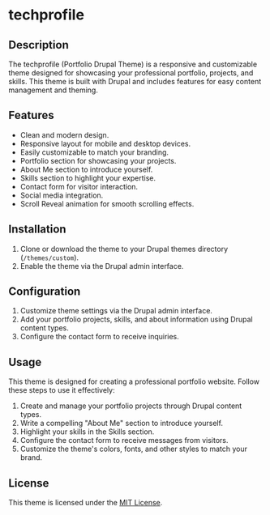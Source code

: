 # techprofile

<!-- ![techprofile](techprofile.png) -->

## Description

The techprofile (Portfolio Drupal Theme) is a responsive and customizable theme designed for showcasing your professional portfolio, projects, and skills. This theme is built with Drupal and includes features for easy content management and theming.

## Features

- Clean and modern design.
- Responsive layout for mobile and desktop devices.
- Easily customizable to match your branding.
- Portfolio section for showcasing your projects.
- About Me section to introduce yourself.
- Skills section to highlight your expertise.
- Contact form for visitor interaction.
- Social media integration.
- Scroll Reveal animation for smooth scrolling effects.

## Installation

1. Clone or download the theme to your Drupal themes directory (`/themes/custom`).
2. Enable the theme via the Drupal admin interface.

## Configuration

1. Customize theme settings via the Drupal admin interface.
2. Add your portfolio projects, skills, and about information using Drupal content types.
3. Configure the contact form to receive inquiries.

## Usage

This theme is designed for creating a professional portfolio website. Follow these steps to use it effectively:

1. Create and manage your portfolio projects through Drupal content types.
2. Write a compelling "About Me" section to introduce yourself.
3. Highlight your skills in the Skills section.
4. Configure the contact form to receive messages from visitors.
5. Customize the theme's colors, fonts, and other styles to match your brand.

## License

This theme is licensed under the [MIT License](LICENSE).
